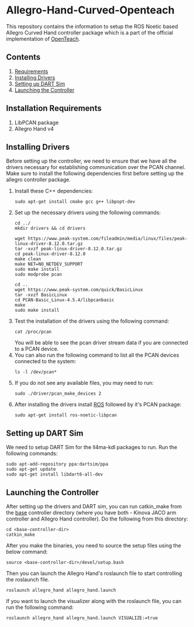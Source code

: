 # Allegro-Hand-Curved-Openteach
This repository contains the information to setup the ROS Noetic based Allegro Curved Hand controller package which is a part of the official implementation of [OpenTeach](https://open-teach.github.io/).

## Contents
1. [Requirements](#requirements)
2. [Installing Drivers](#driver-installation)
3. [Setting up DART Sim](#dart-sim)
4. [Launching the Controller](#launch-controller)

## Installation Requirements <a name="requirements"></a>
1. LibPCAN package
2. Allegro Hand v4
   
## Installing Drivers <a name="driver-installation"></a>
Before setting up the controller, we need to ensure that we have all the drivers necessary for establishing communication over the PCAN channel. Make sure to install the following dependencies first before setting up the allegro controller package.

1. Install these C++ dependencies:
   ```
   sudo apt-get install cmake gcc g++ libpopt-dev
   ```
2. Set up the necessary drivers using the following commands:
   ```
   cd ../
   mkdir drivers && cd drivers
   
   wget https://www.peak-system.com/fileadmin/media/linux/files/peak-linux-driver-8.12.0.tar.gz
   tar -xvzf peak-linux-driver-8.12.0.tar.gz
   cd peak-linux-driver-8.12.0
   make clean
   make NET=NO_NETDEV_SUPPORT
   sudo make install 
   sudo modprobe pcan

   cd ..
   wget https://www.peak-system.com/quick/BasicLinux
   tar -xvzf BasicLinux
   cd PCAN-Basic_Linux-4.5.4/libpcanbasic
   make
   sudo make install
   ``` 
3. Test the installation of the drivers using the following command:
   ```
   cat /proc/pcan
   ```
   You will be able to see the pcan driver stream data if you are connected to a PCAN device.
4. You can also run the following command to list all the PCAN devices connected to the system:
   ```
   ls -l /dev/pcan*
   ```
5. If you do not see any available files, you may need to run:
   ```
   sudo ./driver/pcan_make_devices 2
   ```
6. After installing the drivers install [ROS](http://wiki.ros.org/noetic/Installation/Ubuntu) followed by it's PCAN package:
   ```
   sudo apt-get install ros-noetic-libpcan 
   ```

## Setting up DART Sim <a name="dart-sim"></a>
We need to setup DART Sim for the ll4ma-kdl packages to run. Run the following commands:
```
sudo apt-add-repository ppa:dartsim/ppa
sudo apt-get update
sudo apt-get install libdart6-all-dev
```

## Launching the Controller <a name="launch-controller"></a>
After setting up the drivers and DART sim, you can run catkin_make from the [base](https://github.com/NYU-robot-learning/DIME-Controllers) controller directory (where you have both - Kinova JACO arm controller and Allegro Hand controller). Do the following from this directory:
```
cd <base-controller-dir>
catkin_make
```
After you make the binaries, you need to source the setup files using the below command:
```
source <base-controller-dir>/devel/setup.bash
```
Then you can launch the Allegro Hand's roslaunch file to start controlling the roslaunch file.
```
roslaunch allegro_hand allegro_hand.launch
```
If you want to launch the visualizer along with the roslaunch file, you can run the following command:
```
roslaunch allegro_hand allegro_hand.launch VISUALIZE:=true
```


